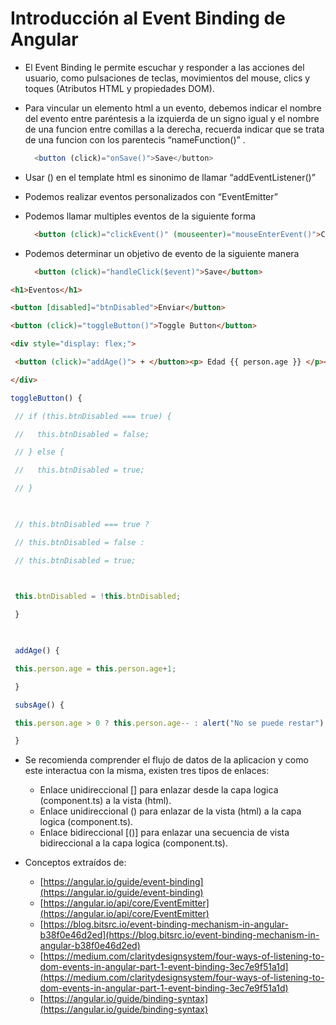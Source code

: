 # Introducción al Event Binding de Angular

-   El Event Binding le permite escuchar y responder a las acciones del usuario, como pulsaciones de teclas, movimientos del mouse, clics y toques (Atributos HTML y propiedades DOM).
    
-   Para vincular un elemento html a un evento, debemos indicar el nombre del evento entre paréntesis a la izquierda de un signo igual y el nombre de una funcion entre comillas a la derecha, recuerda indicar que se trata de una funcion con los parentecis “nameFunction()” .
    
    ```js
      <button (click)="onSave()">Save</button>
    ```
    
-   Usar () en el template html es sinonimo de llamar “addEventListener()”
    
-   Podemos realizar eventos personalizados con “EventEmitter”
    
-   Podemos llamar multiples eventos de la siguiente forma
    
    ```html
      <button (click)="clickEvent()" (mouseenter)="mouseEnterEvent()">Click Me</button>
    ```
    
-   Podemos determinar un objetivo de evento de la siguiente manera
    
    ```html
      <button (click)="handleClick($event)">Save</button>
    ```


```html
<h1>Eventos</h1>

<button [disabled]="btnDisabled">Enviar</button>

<button (click)="toggleButton()">Toggle Button</button>

<div style="display: flex;">

 <button (click)="addAge()"> + </button><p> Edad {{ person.age }} </p><button (click)="subsAge()"> - </button>

</div>
```

```ts
toggleButton() {

 // if (this.btnDisabled === true) {

 //   this.btnDisabled = false;

 // } else {

 //   this.btnDisabled = true;

 // }

  

 // this.btnDisabled === true ?

 // this.btnDisabled = false :

 // this.btnDisabled = true;

  

 this.btnDisabled = !this.btnDisabled;

 }

  

 addAge() {

 this.person.age = this.person.age+1;

 }

 subsAge() {

 this.person.age > 0 ? this.person.age-- : alert("No se puede restar");

 }
```
	 
-   Se recomienda comprender el flujo de datos de la aplicacion y como este interactua con la misma, existen tres tipos de enlaces:
    
    -   Enlace unidireccional [] para enlazar desde la capa logica (component.ts) a la vista (html).
    -   Enlace unidireccional () para enlazar de la vista (html) a la capa logica (component.ts).
    -   Enlace bidireccional [()] para enlazar una secuencia de vista bidireccional a la capa logica (component.ts).

-   Conceptos extraídos de:
    -   [https://angular.io/guide/event-binding](https://angular.io/guide/event-binding)
    -   [https://angular.io/api/core/EventEmitter](https://angular.io/api/core/EventEmitter)
    -   [https://blog.bitsrc.io/event-binding-mechanism-in-angular-b38f0e46d2ed](https://blog.bitsrc.io/event-binding-mechanism-in-angular-b38f0e46d2ed)
    -   [https://medium.com/claritydesignsystem/four-ways-of-listening-to-dom-events-in-angular-part-1-event-binding-3ec7e9f51a1d](https://medium.com/claritydesignsystem/four-ways-of-listening-to-dom-events-in-angular-part-1-event-binding-3ec7e9f51a1d)
    -   [https://angular.io/guide/binding-syntax](https://angular.io/guide/binding-syntax)
